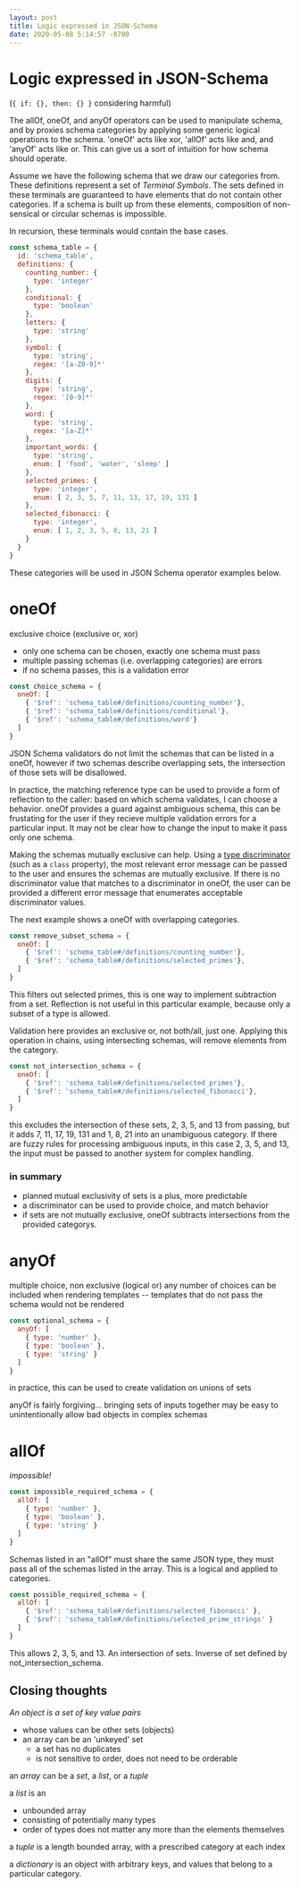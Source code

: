 ```yaml
---
layout: post
title: Logic expressed in JSON-Schema
date: 2020-05-08 5:14:57 -0700
---
```


# Logic expressed in JSON-Schema
(`{ if: {}, then: {} }` considering harmful)

The allOf, oneOf, and anyOf operators can be used to manipulate schema, and by proxies schema categories by applying some generic logical operations to the schema. 'oneOf' acts like xor, 'allOf' acts like and, and 'anyOf' acts like or. This can give us a sort of intuition for how schema should operate.

Assume we have the following schema that we draw our categories from. These
definitions represent a set of *Terminal Symbols*. The sets defined in these
terminals are guaranteed to have elements that do not contain other categories.
If a schema is built up from these elements, composition of non-sensical or
circular schemas is impossible.

In recursion, these terminals would contain the base cases.

```javascript
const schema_table = {
  id: 'schema_table',
  definitions: {
    counting_number: {
      type: 'integer'
    },
    conditional: {
      type: 'boolean'
    },
    letters: {
      type: 'string'
    },
    symbol: {
      type: 'string',
      regex: '[a-Z0-9]*'
    },
    digits: {
      type: 'string',
      regex: '[0-9]*'
    },
    word: {
      type: 'string',
      regex: '[a-Z]*'
    },
    important_words: {
      type: 'string',
      enum: [ 'food', 'water', 'sleep' ]
    },
    selected_primes: {
      type: 'integer',
      enum: [ 2, 3, 5, 7, 11, 13, 17, 19, 131 ]
    },
    selected_fibonacci: {
      type: 'integer',
      enum: [ 1, 2, 3, 5, 8, 13, 21 ]
    }
  }
}
```
These categories will be used in JSON Schema operator examples below.

# oneOf

exclusive choice (exclusive or, xor)
- only one schema can be chosen, exactly one schema must pass
- multiple passing schemas (i.e. overlapping categories) are errors
- if no schema passes, this is a validation error

```javascript
const choice_schema = {
  oneOf: [
    { '$ref': 'schema_table#/definitions/counting_number'},
    { '$ref': 'schema_table#/definitions/conditional'},
    { '$ref': 'schema_table#/definitions/word'}
  ]
}
```

JSON Schema validators do not limit the schemas that can be listed in a oneOf,
however if two schemas describe overlapping sets, the intersection of those sets
will be disallowed.

In practice, the matching reference type can be used to provide a form of reflection to the caller: based on which schema validates, I can choose a behavior. oneOf provides a guard against ambiguous schema, this can be frustating for the user if they recieve multiple validation errors for a particular input. It may not be clear how to change the input to make it pass only one schema.

Making the schemas mutually exclusive can help. Using a [type discriminator](https://swagger.io/docs/specification/data-models/inheritance-and-polymorphism/) (such as a `class` property), the most relevant error message can be passed to the user and ensures the schemas are mutually exclusive. If there is no discriminator value that matches to a discriminator in oneOf, the user can be provided a different error message that enumerates acceptable discriminator values.

The next example shows a oneOf with overlapping categories.
```javascript
const remove_subset_schema = {
  oneOf: [
    { '$ref': 'schema_table#/definitions/counting_number'},
    { '$ref': 'schema_table#/definitions/selected_primes'},
  ]
}
```

This filters out selected primes, this is one way to implement subtraction
from a set. Reflection is not useful in this particular example, because only a subset of a type is allowed.

Validation here provides an exclusive or, not both/all, just one. Applying this operation in chains, using intersecting schemas, will remove elements from the category.  


```javascript
const not_intersection_schema = {
  oneOf: [
    { '$ref': 'schema_table#/definitions/selected_primes'},
    { '$ref': 'schema_table#/definitions/selected_fibonacci'},
  ]
}
```
this excludes the intersection of these sets, 2, 3, 5, and 13 from passing, but it adds 7, 11, 17, 19, 131 and 1, 8, 21 into an unambiguous category. If there are fuzzy rules for processing ambiguous inputs, in this case 2, 3, 5, and 13, the input must be passed to another system for complex handling.  

### in summary

- planned mutual exclusivity of sets is a plus, more predictable
- a discriminator can be used to provide choice, and match behavior
- if sets are not mutually exclusive, oneOf subtracts intersections from the provided categorys.


# anyOf

multiple choice, non exclusive (logical or)
any number of choices can be included
when rendering templates -- templates that do not pass the schema would not be rendered
```javascript
const optional_schema = {
  anyOf: [
    { type: 'number' },
    { type: 'boolean' },
    { type: 'string' }
  ]
}
```
in practice, this can be used to create validation on unions of sets

anyOf is fairly forgiving... bringing sets of inputs together
may be easy to unintentionally allow bad objects in complex schemas

# allOf

*impossible!*
```javascript
const impossible_required_schema = {
  allOf: [
    { type: 'number' },
    { type: 'boolean' },
    { type: 'string' }
  ]
}
```
Schemas listed in an "allOf" must share the same JSON type, they must pass all of the schemas listed in the array. This is a logical and applied to categories.
```javascript
const possible_required_schema = {
  allOf: [
    { '$ref': 'schema_table#/definitions/selected_fibonacci' },
    { '$ref': 'schema_table#/definitions/selected_prime_strings' }
  ]
}
```
This allows 2, 3, 5, and 13. An intersection of sets. Inverse of set defined by not_intersection_schema.

## Closing thoughts

*An object is a set of key value pairs*
  - whose values can be other sets (objects)
  - an array can be an 'unkeyed' set
    - a set has no duplicates
    - is not sensitive to order, does not need to be orderable

an *array* can be a *set*, a *list*, or a *tuple*


a *list* is an
  - unbounded array
  - consisting of potentially many types
  - order of types does not matter any more than the elements themselves

a *tuple* is a length bounded array, with a prescribed category at each index

a *dictionary* is an object with arbitrary keys, and values that belong to a particular category.
